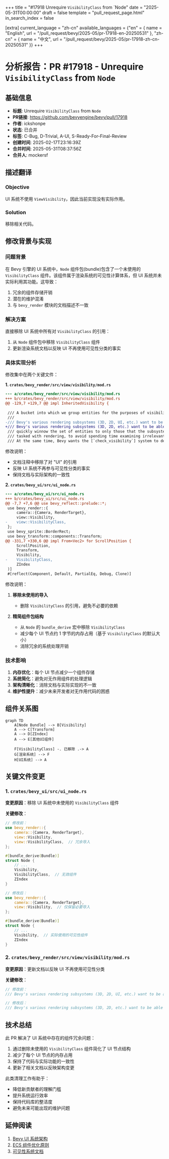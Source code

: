 +++
title = "#17918 Unrequire `VisibilityClass` from `Node"
date = "2025-05-31T00:00:00"
draft = false
template = "pull_request_page.html"
in_search_index = false

[extra]
current_language = "zh-cn"
available_languages = {"en" = { name = "English", url = "/pull_request/bevy/2025-05/pr-17918-en-20250531" }, "zh-cn" = { name = "中文", url = "/pull_request/bevy/2025-05/pr-17918-zh-cn-20250531" }}
+++

# 分析报告：PR #17918 - Unrequire `VisibilityClass` from `Node`

## 基础信息
- **标题**: Unrequire `VisibilityClass` from `Node`
- **PR链接**: https://github.com/bevyengine/bevy/pull/17918
- **作者**: ickshonpe
- **状态**: 已合并
- **标签**: C-Bug, D-Trivial, A-UI, S-Ready-For-Final-Review
- **创建时间**: 2025-02-17T23:16:39Z
- **合并时间**: 2025-05-31T08:37:56Z
- **合并人**: mockersf

## 描述翻译
### Objective
UI 系统不使用 `ViewVisibility`，因此当前实现没有实际作用。

### Solution
移除相关代码。

## 修改背景与实现

### 问题背景
在 Bevy 引擎的 UI 系统中，`Node` 组件包(bundle)包含了一个未使用的 `VisibilityClass` 组件。该组件属于渲染系统的可见性计算体系，但 UI 系统并未实际利用其功能。这导致：
1. 冗余的组件存储开销
2. 潜在的维护混淆
3. 与 `bevy_render` 模块的文档描述不一致

### 解决方案
直接移除 UI 系统中所有对 `VisibilityClass` 的引用：
1. 从 `Node` 组件包中移除 `VisibilityClass` 组件
2. 更新渲染系统文档以反映 UI 不再使用可见性分类的事实

### 具体实现分析
修改集中在两个关键文件：

**1. `crates/bevy_render/src/view/visibility/mod.rs`**
```diff
--- a/crates/bevy_render/src/view/visibility/mod.rs
+++ b/crates/bevy_render/src/view/visibility/mod.rs
@@ -129,7 +129,7 @@ impl InheritedVisibility {
 
 /// A bucket into which we group entities for the purposes of visibility.
 ///
-/// Bevy's various rendering subsystems (3D, 2D, UI, etc.) want to be able to
+/// Bevy's various rendering subsystems (3D, 2D, etc.) want to be able to
 /// quickly winnow the set of entities to only those that the subsystem is
 /// tasked with rendering, to avoid spending time examining irrelevant entities.
 /// At the same time, Bevy wants the [`check_visibility`] system to determine
```
修改说明：
- 文档注释中移除了对 "UI" 的引用
- 反映 UI 系统不再参与可见性分类的事实
- 保持文档与实际架构的一致性

**2. `crates/bevy_ui/src/ui_node.rs`**
```diff
--- a/crates/bevy_ui/src/ui_node.rs
+++ b/crates/bevy_ui/src/ui_node.rs
@@ -7,7 +7,6 @@ use bevy_reflect::prelude::*;
 use bevy_render::{
     camera::{Camera, RenderTarget},
     view::Visibility,
-    view::VisibilityClass,
 };
 use bevy_sprite::BorderRect;
 use bevy_transform::components::Transform;
@@ -331,7 +330,6 @@ impl From<Vec2> for ScrollPosition {
     ScrollPosition,
     Transform,
     Visibility,
-    VisibilityClass,
     ZIndex
 )]
 #[reflect(Component, Default, PartialEq, Debug, Clone)]
```
修改说明：
1. **移除未使用的导入**
   - 删除 `VisibilityClass` 的引用，避免不必要的依赖
   
2. **精简组件包结构**
   - 从 `Node` 的 `bundle_derive` 宏中移除 `VisibilityClass`
   - 减少每个 UI 节点约 1 字节的内存占用（基于 `VisibilityClass` 的默认大小）
   - 消除冗余的系统处理开销

### 技术影响
1. **内存优化**：每个 UI 节点减少一个组件存储
2. **系统简化**：避免对无作用组件的处理逻辑
3. **架构清晰化**：消除文档与实际实现的不一致
4. **维护性提升**：减少未来开发者对无作用代码的困惑

## 组件关系图

```mermaid
graph TD
    A[Node Bundle] --> B[Visibility]
    A --> C[Transform]
    A --> D[ZIndex]
    A --> E[其他UI组件]
    
    F[VisibilityClass] -. 已移除 .-> A
    G[渲染系统] --> F
    H[UI系统] --> A
```

## 关键文件变更

### 1. `crates/bevy_ui/src/ui_node.rs`
**变更原因**：移除 UI 系统中未使用的 `VisibilityClass` 组件

**关键修改**：
```rust
// 修改前：
use bevy_render::{
    camera::{Camera, RenderTarget},
    view::Visibility,
    view::VisibilityClass,  // 冗余导入
};

#[bundle_derive(Bundle)]
struct Node {
    // ...
    Visibility,
    VisibilityClass,  // 无效组件
    ZIndex
}

// 修改后：
use bevy_render::{
    camera::{Camera, RenderTarget},
    view::Visibility,  // 仅保留必要导入
};

#[bundle_derive(Bundle)]
struct Node {
    // ...
    Visibility,  // 实际使用的可见性组件
    ZIndex
}
```

### 2. `crates/bevy_render/src/view/visibility/mod.rs`
**变更原因**：更新文档以反映 UI 不再使用可见性分类

**关键修改**：
```rust
// 修改前：
/// Bevy's various rendering subsystems (3D, 2D, UI, etc.) want to be able to

// 修改后：
/// Bevy's various rendering subsystems (3D, 2D, etc.) want to be able to
```

## 技术总结
此 PR 解决了 UI 系统中存在的组件冗余问题：
1. 通过删除未使用的 `VisibilityClass` 组件简化了 UI 节点结构
2. 减少了每个 UI 节点的内存占用
3. 保持了代码与实际功能的一致性
4. 更新了相关文档以反映架构变更

此类清理工作有助于：
- 降低新贡献者的理解门槛
- 提升系统运行效率
- 保持代码库的整洁度
- 避免未来可能出现的维护问题

## 延伸阅读
1. [Bevy UI 系统架构](https://bevyengine.org/learn/book/getting-started/ui/)
2. [ECS 组件优化原则](https://github.com/bevyengine/bevy/blob/main/docs/plugins_guidelines.md#component-design)
3. [可见性系统文档](https://docs.rs/bevy_render/latest/bevy_render/view/visibility/index.html)